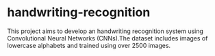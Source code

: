 # handwriting-recognition
This project aims to develop an handwriting recognition system using Convolutional Neural Networks (CNNs).The dataset includes images of lowercase alphabets and trained using over 2500 images.

